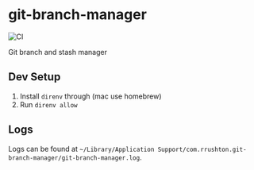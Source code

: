 # git-branch-manager

![CI](https://github.com/ryan-rushton/git-branch-manager/actions/workflows/ci.yml/badge.svg)

Git branch and stash manager

## Dev Setup

1. Install `direnv` through (mac use homebrew)
2. Run `direnv allow`

## Logs

Logs can be found at `~/Library/Application Support/com.rrushton.git-branch-manager/git-branch-manager.log`.